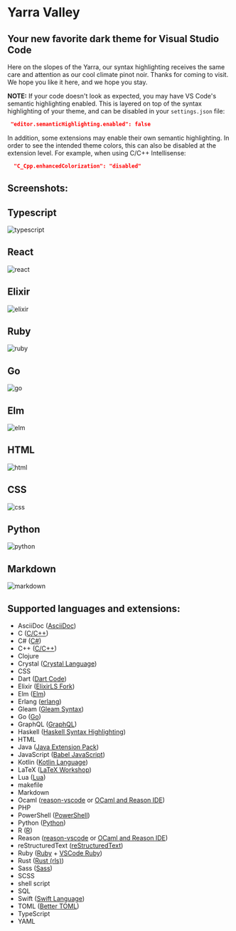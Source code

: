# Yarra Valley
## Your new favorite dark theme for Visual Studio Code

Here on the slopes of the Yarra, our syntax highlighting receives the same care and attention as our cool climate pinot noir. Thanks for coming to visit. We hope you like it here, and we hope you stay.

**NOTE:** If your code doesn't look as expected, you may have VS Code's semantic highlighting enabled. This is layered on top of the syntax highlighting of your theme, and can be disabled in your `settings.json` file:

```json
 "editor.semanticHighlighting.enabled": false
```

In addition, some extensions may enable their own semantic highlighting. In order to see the intended theme colors, this can also be disabled at the extension level. For example, when using C/C++ Intellisense:

```json
  "C_Cpp.enhancedColorization": "disabled"
```

## Screenshots:

## Typescript
![typescript](./images/typescript.png)

## React
![react](./images/react.png)

## Elixir
![elixir](./images/elixir.png)

## Ruby
![ruby](./images/ruby.png)

## Go
![go](./images/go.png)

## Elm
![elm](./images/elm.png)

## HTML
![html](./images/html.png)

## CSS
![css](./images/css.png)

## Python
![python](./images/python.png)

## Markdown
![markdown](./images/markdown.png)

## Supported languages and extensions:

- AsciiDoc ([AsciiDoc][])
- C ([C/C++][])
- C# ([C#][])
- C++ ([C/C++][])
- Clojure
- Crystal ([Crystal Language][])
- CSS
- Dart ([Dart Code][])
- Elixir ([ElixirLS Fork][])
- Elm ([Elm][])
- Erlang ([erlang][])
- Gleam ([Gleam Syntax][])
- Go ([Go][])
- GraphQL ([GraphQL][])
- Haskell ([Haskell Syntax Highlighting][])
- HTML
- Java ([Java Extension Pack][])
- JavaScript ([Babel JavaScript][])
- Kotlin ([Kotlin Language][])
- LaTeX ([LaTeX Workshop][])
- Lua ([Lua][])
- makefile
- Markdown
- Ocaml ([reason-vscode][] or [OCaml and Reason IDE][])
- PHP
- PowerShell ([PowerShell][])
- Python ([Python][])
- R ([R][])
- Reason ([reason-vscode][] or [OCaml and Reason IDE][])
- reStructuredText ([reStructuredText][])
- Ruby ([Ruby][] + [VSCode Ruby][])
- Rust ([Rust (rls)][])
- Sass ([Sass][])
- SCSS
- shell script
- SQL
- Swift ([Swift Language][])
- TOML ([Better TOML][])
- TypeScript
- YAML

<!--
## Planned languages:
- AHK
- Objective-C
- F#
- Idris
- Julia
- Perl
- Pony
- Scala
- Scheme
- TLA+
-->

[AsciiDoc]: https://marketplace.visualstudio.com/items?itemName=joaompinto.asciidoctor-vscode
[Babel JavaScript]: https://marketplace.visualstudio.com/items?itemName=mgmcdermott.vscode-language-babel
[Better TOML]: https://marketplace.visualstudio.com/items?itemName=bungcip.better-toml
[C/C++]: https://marketplace.visualstudio.com/items?itemName=ms-vscode.cpptools
[C/C++]: https://marketplace.visualstudio.com/items?itemName=ms-vscode.cpptools
[C#]: https://marketplace.visualstudio.com/items?itemName=ms-dotnettools.csharp
[Crystal Language]: https://marketplace.visualstudio.com/items?itemName=faustinoaq.crystal-lang
[Dart Code]: https://marketplace.visualstudio.com/items?itemName=Dart-Code.dart-code
[ElixirLS Fork]: https://marketplace.visualstudio.com/items?itemName=elixir-lsp.elixir-ls
[Elm]: https://marketplace.visualstudio.com/items?itemName=Elmtooling.elm-ls-vscode
[erlang]: https://marketplace.visualstudio.com/items?itemName=pgourlain.erlang
[Gleam Syntax]: https://marketplace.visualstudio.com/items?itemName=gleam-syntax.gleam-syntax
[Go]: https://marketplace.visualstudio.com/items?itemName=ms-vscode.Go
[GraphQL]: https://marketplace.visualstudio.com/items?itemName=Prisma.vscode-graphql
[Haskell Syntax Highlighting]: https://marketplace.visualstudio.com/items?itemName=justusadam.language-haskell
[Java Extension Pack]: https://marketplace.visualstudio.com/items?itemName=vscjava.vscode-java-pack
[Kotlin Language]: https://marketplace.visualstudio.com/items?itemName=mathiasfrohlich.Kotlin
[LaTeX Workshop]: https://marketplace.visualstudio.com/items?itemName=James-Yu.latex-workshop
[Lua]: https://marketplace.visualstudio.com/items?itemName=sumneko.lua
[OCaml and Reason IDE]: https://marketplace.visualstudio.com/items?itemName=freebroccolo.reasonml
[PowerShell]: https://marketplace.visualstudio.com/items?itemName=ms-vscode.PowerShell
[Python]: https://marketplace.visualstudio.com/items?itemName=ms-python.python
[R]: https://marketplace.visualstudio.com/items?itemName=Ikuyadeu.r
[reason-vscode]: https://marketplace.visualstudio.com/items?itemName=jaredly.reason-vscode
[reStructuredText]: https://marketplace.visualstudio.com/items?itemName=lextudio.restructuredtext
[Ruby]: https://marketplace.visualstudio.com/items?itemName=rebornix.Ruby
[Rust (rls)]: https://marketplace.visualstudio.com/items?itemName=rust-lang.rust
[Sass]: https://marketplace.visualstudio.com/items?itemName=Syler.sass-indented
[Swift Language]: https://marketplace.visualstudio.com/items?itemName=Kasik96.swift
[VSCode Ruby]: https://marketplace.visualstudio.com/items?itemName=wingrunr21.vscode-ruby
